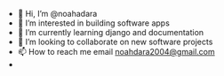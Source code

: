 - 👋 Hi, I’m @noahadara
- 👀 I’m interested in building software apps
- 🌱 I’m currently learning django and documentation
- 💞️ I’m looking to collaborate on new software projects
- 📫 How to reach me email noahdara2004@gmail.com
- 

<!---
noahadara/noahadara is a ✨ special ✨ repository because its `README.md` (this file) appears on your GitHub profile.
You can click the Preview link to take a look at your changes.
--->
